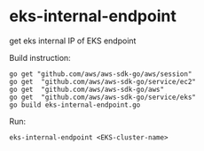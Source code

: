 # eks-internal-endpoint
get eks internal IP of EKS endpoint

Build instruction:
```
go get "github.com/aws/aws-sdk-go/aws/session"
go get  "github.com/aws/aws-sdk-go/service/ec2"
go get  "github.com/aws/aws-sdk-go/aws"
go get  "github.com/aws/aws-sdk-go/service/eks"
go build eks-internal-endpoint.go
```

Run:
```
eks-internal-endpoint <EKS-cluster-name>
```
